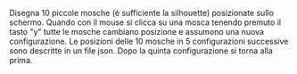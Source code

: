 Disegna 10 piccole mosche (è sufficiente la silhouette) posizionate
sullo schermo. Quando con il mouse si clicca su una mosca tenendo
premuto il tasto "y" tutte le mosche cambiano posizione e assumono una
nuova configurazione. Le posizioni delle 10 mosche in 5 configurazioni
successive sono descritte in un file json. Dopo la quinta configurazione
si torna alla prima.